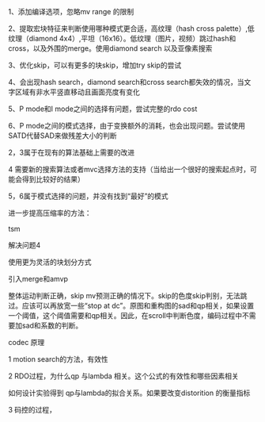 

1、添加编译选项，忽略mv range 的限制

2、提取宏块特征来判断使用哪种模式更合适，高纹理（hash cross palette）,低纹理（diamond 4x4）,平坦（16x16）。低纹理（图片，视频）跳过hash和cross，以及外围的merge。使用diamond search 以及亚像素搜索

3、优化skip，可以有更多的块skip，增加try skip的尝试

4、会出现hash search，diamond search和cross search都失效的情况，当文字区域有非水平竖直移动且画面亮度有变化

5、P mode和I mode之间的选择有问题，尝试完整的rdo cost

6、P mode之间的模式选择，由于变换额外的消耗，也会出现问题。尝试使用SATD代替SAD来做残差大小的判断



2，3属于在现有的算法基础上需要的改进

4 需要新的搜索算法或者mvc选择方法的支持（当给出一个很好的搜索起点时，可能会得到比较好的结果）

5，6属于模式选择的问题，并没有找到“最好”的模式



进一步提高压缩率的方法：

tsm

解决问题4

使用更为灵活的块划分方式

引入merge和amvp





整体运动判断正确，skip mv预测正确的情况下。skip的色度skip判别，无法跳过。应该可以再放宽一些“stop at dc”。原图和重构图的sad和qp相关，如果设置一个阈值，这个阈值需要和qp相关。因此，在scroll中判断色度，编码过程中不需要加sad和系数的判断。



codec 原理

1 motion search的方法，有效性

2 RDO过程，为什么qp 与lambda 相关。这个公式的有效性和哪些因素相关

如何设计实验得到 qp与lambda的拟合关系。如果要改变distorition 的衡量指标

3 码控的过程，



